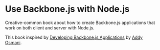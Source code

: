 Use Backbone.js with Node.js
====================

Creative-common book about how to create Backbone.js applications that work on both client and server with Node.js.

This book inspired by [Developing Backbone.js Applications](https://github.com/addyosmani/backbone-fundamentals) by [Addy Osmani](https://twitter.com/addyosmani).